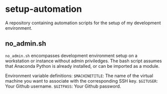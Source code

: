 # setup-automation
A repository containing automation scripts for the setup of my development environment.

## no_admin.sh
`no_admin.sh` encompasses development environment setup on a workstation or instance without admin priviledges. The bash script assumes that Anaconda Python is already installed, or can be imported as a module.

Environment variable definitions:
`$MACHINETITLE`: The name of the virtual machine you want to associate with the corresponding SSH key. 
`$GITUSER`: Your Github username.
`$GITPASS`: Your Github password.
